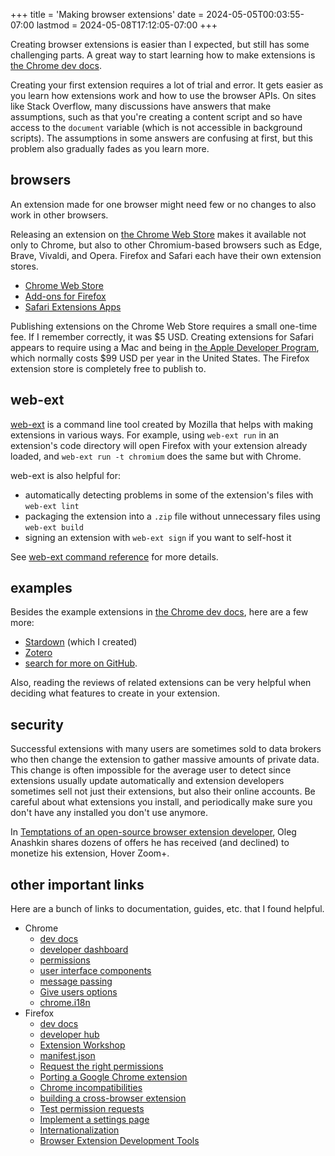 +++
title = 'Making browser extensions'
date = 2024-05-05T00:03:55-07:00
lastmod = 2024-05-08T17:12:05-07:00
+++

Creating browser extensions is easier than I expected, but still has some challenging parts. A great way to start learning how to make extensions is [the Chrome dev docs](https://developer.chrome.com/docs/extensions).

Creating your first extension requires a lot of trial and error. It gets easier as you learn how extensions work and how to use the browser APIs. On sites like Stack Overflow, many discussions have answers that make assumptions, such as that you're creating a content script and so have access to the `document` variable (which is not accessible in background scripts). The assumptions in some answers are confusing at first, but this problem also gradually fades as you learn more.

## browsers

An extension made for one browser might need few or no changes to also work in other browsers.

Releasing an extension on [the Chrome Web Store](https://chromewebstore.google.com/) makes it available not only to Chrome, but also to other Chromium-based browsers such as Edge, Brave, Vivaldi, and Opera. Firefox and Safari each have their own extension stores.

* [Chrome Web Store](https://chromewebstore.google.com/)
* [Add-ons for Firefox](https://addons.mozilla.org/en-US/firefox/)
* [Safari Extensions Apps](https://apps.apple.com/us/story/id1377753262)

Publishing extensions on the Chrome Web Store requires a small one-time fee. If I remember correctly, it was $5 USD. Creating extensions for Safari appears to require using a Mac and being in [the Apple Developer Program](https://developer.apple.com/programs/), which normally costs $99 USD per year in the United States. The Firefox extension store is completely free to publish to.

## web-ext

[web-ext](https://extensionworkshop.com/documentation/develop/getting-started-with-web-ext/) is a command line tool created by Mozilla that helps with making extensions in various ways. For example, using `web-ext run` in an extension's code directory will open Firefox with your extension already loaded, and `web-ext run -t chromium` does the same but with Chrome.

web-ext is also helpful for:

* automatically detecting problems in some of the extension's files with `web-ext lint`
* packaging the extension into a `.zip` file without unnecessary files using `web-ext build`
* signing an extension with `web-ext sign` if you want to self-host it

See [web-ext command reference](https://extensionworkshop.com/documentation/develop/web-ext-command-reference) for more details.

## examples

Besides the example extensions in [the Chrome dev docs](https://developer.chrome.com/docs/extensions), here are a few more:

* [Stardown](https://github.com/wheelercj/Stardown) (which I created)
* [Zotero](/how-zotero-gets-reference-data-from-sites)
* [search for more on GitHub](https://github.com/topics/browser-extension).

Also, reading the reviews of related extensions can be very helpful when deciding what features to create in your extension.

## security

Successful extensions with many users are sometimes sold to data brokers who then change the extension to gather massive amounts of private data. This change is often impossible for the average user to detect since extensions usually update automatically and extension developers sometimes sell not just their extensions, but also their online accounts. Be careful about what extensions you install, and periodically make sure you don't have any installed you don't use anymore.

In [Temptations of an open-source browser extension developer](https://github.com/extesy/hoverzoom/discussions/670), Oleg Anashkin shares dozens of offers he has received (and declined) to monetize his extension, Hover Zoom+.

## other important links

Here are a bunch of links to documentation, guides, etc. that I found helpful.

* Chrome
    * [dev docs](https://developer.chrome.com/docs/extensions)
    * [developer dashboard](https://chrome.google.com/webstore/devconsole)
	* [permissions](https://developer.chrome.com/docs/extensions/reference/permissions-list)
	* [user interface components](https://developer.chrome.com/docs/extensions/develop/ui)
	* [message passing](https://developer.chrome.com/docs/extensions/develop/concepts/messaging)
	* [Give users options](https://developer.chrome.com/docs/extensions/develop/ui/options-page)
	* [chrome.i18n](https://developer.chrome.com/docs/extensions/reference/api/i18n)
* Firefox
    * [dev docs](https://developer.mozilla.org/en-US/docs/Mozilla/Add-ons/WebExtensions)
	* [developer hub](https://addons.mozilla.org/en-US/developers/addons)
    * [Extension Workshop](https://extensionworkshop.com/)
	* [manifest.json](https://developer.mozilla.org/en-US/docs/Mozilla/Add-ons/WebExtensions/manifest.json)
	* [Request the right permissions](https://extensionworkshop.com/documentation/develop/request-the-right-permissions)
	* [Porting a Google Chrome extension](https://extensionworkshop.com/documentation/develop/porting-a-google-chrome-extension/)
	* [Chrome incompatibilities](https://developer.mozilla.org/en-US/docs/Mozilla/Add-ons/WebExtensions/Chrome_incompatibilities)
	* [building a cross-browser extension](https://developer.mozilla.org/en-US/docs/Mozilla/Add-ons/WebExtensions/Build_a_cross_browser_extension)
	* [Test permission requests](https://extensionworkshop.com/documentation/develop/test-permission-requests/)
	* [Implement a settings page](https://developer.mozilla.org/en-US/docs/Mozilla/Add-ons/WebExtensions/Implement_a_settings_page)
	* [Internationalization](https://developer.mozilla.org/en-US/docs/Mozilla/Add-ons/WebExtensions/Internationalization#internationalizing_manifest.json)
	* [Browser Extension Development Tools](https://extensionworkshop.com/documentation/develop/browser-extension-development-tools)

